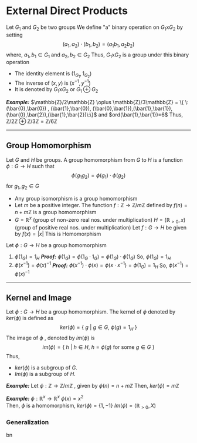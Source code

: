 # External Direct Products

Let $G_{1}$ and $G_{2}$ be two groups 
We define "a" binary operation on $G_{1}$x$G_{2}$ by setting
$$(a_{1},a_{2})\cdot(b_{1},b_{2})=(a_{1}b_{1},a_{2}b_{2})$$
where,   $a_{1},b_{1} \in G_{1}$  and $a_{2} , b_{2} \in G_{2}$
Thus,
$G_{1}$x$G_{2}$  is a group under this binary operation
- The identity element is $(1_{G_{1}},1_{G_{2}})$
- The inverse of $(x,y)$ is $(x^{-1}, y^{-1})$
- It is denoted by $G_{1}$x$G_{2}$  or  $G_{1} \oplus G_{2}$

***Example:***
$\mathbb{Z}/2\mathbb{Z} \oplus \mathbb{Z}/3\mathbb{Z} = \{ \:(\bar{0},\bar{0}) , (\bar{1},\bar{0}), (\bar{0},\bar{1}),(\bar{1},\bar{1}),(\bar{0},\bar{2}),(\bar{1},\bar{2})\:\}$
and
$ord(\bar{1},\bar{1})=6$
Thus,
$\mathbb{Z}/2\mathbb{Z} \oplus \mathbb{Z}/3\mathbb{Z} = \mathbb{Z}/6\mathbb{Z}$

----

## Group Homomorphism

Let $G$ and $H$ be groups.
A group homomorphism from $G$ to $H$ is a function $\phi: G \rightarrow H$  such that
$$
\phi(g_{1}g_{2}) = \phi(g_{1}) \cdot \phi(g_{2})
$$
for $g_{1},g_{2} \in G$

- Any group isomorphism is a group homomorphism
- Let $m$ be a positive integer. The function $f: \mathbb{Z} \rightarrow \mathbb{Z}/m\mathbb{Z}$  defined by $f(n) = n + m\mathbb{Z}$ is a group homomorphism
- $G = \mathbb{R}^{x}$  (group of non-zero real nos. under multiplication)
   $H = (\mathbb{R}_{>0}, x)$  (group of positive real nos. under multiplication)
   Let $f: G \rightarrow H$ be given by $f(x)=|x|$ 
This is Homomorphism

Let $\phi: G \rightarrow H$  be a group homomorphism
1. $\phi(1_{G}) = 1_{H}$
   ***Proof:***
   $\phi(1_{G}) = \phi(1_{G}\cdot {1}_{G}) = \phi(1_{G}) \cdot \phi(1_{G})$
   So, $\phi(1_{G}) = 1_{H}$
2. $\phi(x^{-1}) = \phi(x)^{-1}$
   ***Proof:***
   $\phi(x^{-1}) \cdot \phi(x) = \phi(x \cdot x^{-1}) = \phi(1_{G})=1_{H}$
   So, $\phi(x^{-1}) = \phi(x)^{-1}$

----

## Kernel and Image

Let $\phi: G \rightarrow H$   be a group homomorphism. The kernel of $\phi$ denoted by $ker(\phi)$ is defined as
$$
ker(\phi) = \{\: g \: | \: g \in G ,\:\phi(g) = 1_{H} \: \}
$$
The  image of $\phi$ , denoted by $im(\phi)$ is 
$$
im(\phi) = \{ \: h \: | \: h \in H, \: h= \phi(g) \text{ for some  } g \in G \: \}
$$
Thus,
- $ker(\phi)$ is a subgroup of $G$.
- $Im(\phi)$ is a subgroup of $H$.

***Example:***
Let $\phi: \mathbb{Z} \rightarrow \mathbb{Z}/m\mathbb{Z}$  , given by  $\phi(n) = n +m\mathbb{Z}$
Then,
$ker(\phi)=m\mathbb{Z}$

***Example:***
$\phi: \mathbb{R}^{x} \rightarrow \mathbb{R}^{x}$
$\phi(x)=x^{2}$  
Then, $\phi$ is a homomorphism, 
$ker(\phi)= \{ 1,-1\}$
$Im(\phi)=(\mathbb{R}_{>0},X)$

### Generalization
bn
